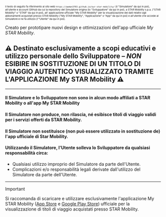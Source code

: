 <!-- Le porzioni di testo racchiuse tra parentesi angolari e simboli come #, >, [, ] e `, hanno scopo puramente tecnico e non sono rilevanti. -->
<sup><sup><sup>Il testo di seguito fa riferimento al sito web ```https://awman3703.github.io/our-star-mobility/``` (il "Simulatore" da qui in poi), all'utente e account GitHub da cui la repository del Simulatore origina (lo "Sviluppatore" da qui in poi), a STAR Mobility s.p.a. ("STAR Mobility" o "STAR" da qui in poi), all' applicazione ufficiale "My STAR Mobility" per la visualizzazione dei dati relativi agli abbonamenti acquistati presso STAR Mobility ("My STAR Mobility", "Applicazione" o "App" da qui in poi) e all'utente che accede al Simulatore e ne fa utilizzo (l'"Utente" da qui in poi).</sup></sup></sup>

Creato per prototipare nuovi design e ottimizzazioni dell'app ufficiale _My STAR Mobility_.
## ⚠️ Destinato esclusivamente a scopi educativi e utilizzo personale dello Sviluppatore – *NON* ESIBIRE IN SOSTITUZIONE DI UN TITOLO DI VIAGGIO AUTENTICO VISUALIZZATO TRAMITE L'APPLICAZIONE My STAR Mobility ⚠️
---
#### Il Simulatore e lo Sviluppatore non sono in alcun modo affiliati a STAR Mobility o all'app My STAR Mobility
#### Il Simulatore non produce, non rilascia, né esibisce titoli di viaggio validi per i servizi offerti da STAR Mobility.
#### Il Simulatore non sostituisce (non può essere utilizzato in sostituzione de) l'app ufficiale di Star Mobility.
#### Utilizzando il Simulatore, l'Utente solleva lo Sviluppatore da qualsiasi responsabilità circa:
- Qualsiasi utilizzo improprio del Simulatore da parte dell'Utente.
- Complicazioni e/o responsabilità legali derivate dall'utilizzo del Simulatore da parte dell'Utente.
---
> [!IMPORTANT]
> Si raccomanda di scaricare e utilizzare esclusivamente l'applicazione My STAR Mobility ([App Store](https://apps.apple.com/it/app/my-star-mobility/id6462401193) e [Google Play Store](https://play.google.com/store/apps/details?id=com.mercurio.mercurio_ecm.starmobility&pli=1)) ufficiale per la visualizzazione di titoli di viaggio acquistati presso STAR Mobility.
